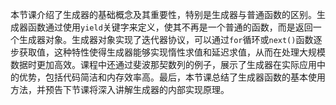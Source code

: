 本节课介绍了生成器的基础概念及其重要性，特别是生成器与普通函数的区别。生成器函数通过使用`yield`关键字来定义，使其不再是一个普通的函数，而是返回一个生成器对象。生成器对象实现了迭代器协议，可以通过`for`循环或`next()`函数逐步获取值，这种特性使得生成器能够实现惰性求值和延迟求值，从而在处理大规模数据时更加高效。课程中还通过斐波那契数列的例子，展示了生成器在实际应用中的优势，包括代码简洁和内存效率高。最后，本节课总结了生成器函数的基本使用方法，并预告下节课将深入讲解生成器的内部实现原理。